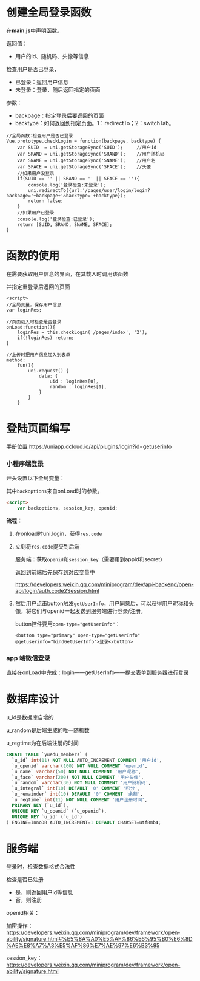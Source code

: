 # 创建全局登录函数

在**main.js**中声明函数。

返回值：

- 用户的id、随机码、头像等信息

检查用户是否已登录，

- 已登录：返回用户信息
- 未登录：登录，随后返回指定的页面

参数：

- backpage：指定登录后要返回的页面
- backtype：如何返回到指定页面。1：redirectTo；2：switchTab。

```
//全局函数:检查用户是否已登录
Vue.prototype.checkLogin = function(backpage, backtype) {
	var SUID  = uni.getStorageSync('SUID');		//用户id
	var SRAND = uni.getStorageSync('SRAND');	//用户随机码
	var SNAME = uni.getStorageSync('SNAME');	//用户名
	var SFACE = uni.getStorageSync('SFACE');	//头像
	//如果用户没登录
	if(SUID == '' || SRAND == '' || SFACE == ''){
		console.log('登录检查:未登录');
		uni.redirectTo({url:'/pages/user/login/login?backpage='+backpage+'&backtype='+backtype});
		return false;
	}
	//如果用户已登录
	console.log('登录检查:已登录');
	return [SUID, SRAND, SNAME, SFACE];
}
```



# 函数的使用

在需要获取用户信息的界面，在其载入时调用该函数

并指定重登录后返回的页面

```
<script>
//全局变量，保存用户信息
var loginRes;

//页面载入时检查是否登录
onLoad:function(){
	loginRes = this.checkLogin('/pages/index', '2');
	if(!loginRes) return;
}

//上传时把用户信息加入到表单
method:
    fun(){
        uni.request() {
            data: {
                uid : loginRes[0],
                random : loginRes[1],
            }
        }
    }
```



# 登陆页面编写

手册位置 https://uniapp.dcloud.io/api/plugins/login?id=getuserinfo

### 小程序端登录

开头设置以下全局变量：

其中`backoptions`来自onLoad时的参数。

```html
<script>
	var backoptions, session_key, openid;
```

**流程：**

1. 在onload时uni.login，获得`res.code`

2. 立刻将`res.code`提交到后端

   服务端：获取`openid`和`session_key`（需要用到appid和secret）

   返回到前端后先保存到对应变量中
   
   https://developers.weixin.qq.com/miniprogram/dev/api-backend/open-api/login/auth.code2Session.html
   
3. 然后用户点击button触发`getUserInfo`，用户同意后，可以获得用户昵称和头像，将它们与openid一起发送到服务端进行登录/注册。

   button控件要用`open-type="getUserInfo"`：

   ```
   <button type="primary" open-type="getUserInfo" @getuserinfo="bindGetUserInfo">登录</button>
   ```
   
   

### app 端微信登录

直接在onLoad中完成：login——getUserInfo——提交表单到服务器进行登录



# 数据库设计

u_id是数据库自增的

u_random是后端生成的唯一随机数

u_regtime为在后端注册的时间

```sql
CREATE TABLE `yuedu_members` (
  `u_id` int(11) NOT NULL AUTO_INCREMENT COMMENT '用户id',
  `u_openid` varchar(100) NOT NULL COMMENT 'openid',
  `u_name` varchar(50) NOT NULL COMMENT '用户昵称',
  `u_face` varchar(200) NOT NULL COMMENT '用户头像',
  `u_random` varchar(30) NOT NULL COMMENT '用户随机码',
  `u_integral` int(10) DEFAULT '0' COMMENT '积分',
  `u_remainder` int(10) DEFAULT '0' COMMENT '余额',
  `u_regtime` int(11) NOT NULL COMMENT '用户注册时间',
  PRIMARY KEY (`u_id`),
  UNIQUE KEY `u_openid` (`u_openid`),
  UNIQUE KEY `u_id` (`u_id`)
) ENGINE=InnoDB AUTO_INCREMENT=1 DEFAULT CHARSET=utf8mb4;
```



# 服务端

登录时，检查数据格式合法性

检查是否已注册

- 是，则返回用户id等信息
- 否，则注册





openid相关：

加密操作：https://developers.weixin.qq.com/miniprogram/dev/framework/open-ability/signature.html#%E5%8A%A0%E5%AF%86%E6%95%B0%E6%8D%AE%E8%A7%A3%E5%AF%86%E7%AE%97%E6%B3%95



session_key：https://developers.weixin.qq.com/miniprogram/dev/framework/open-ability/signature.html